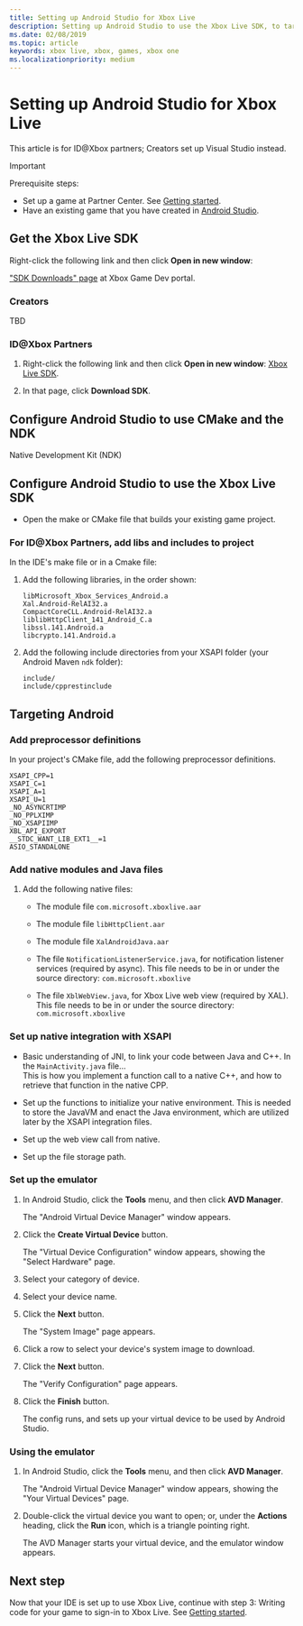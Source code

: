 ```yaml
---
title: Setting up Android Studio for Xbox Live
description: Setting up Android Studio to use the Xbox Live SDK, to target Android.
ms.date: 02/08/2019
ms.topic: article
keywords: xbox live, xbox, games, xbox one
ms.localizationpriority: medium
---
```

# Setting up Android Studio for Xbox Live

This article is for ID@Xbox partners; Creators set up Visual Studio instead.

   > [!IMPORTANT]
   > Prerequisite steps: 
   > *  Set up a game at Partner Center. See [Getting started](index.md).
   > *  Have an existing game that you have created in [Android Studio](https://developer.android.com/studio/). 


<!--===================================================-->
## Get the Xbox Live SDK

<!-- Ask Jason, ask where the SDK will be, for users.  James used one from module from internal, packages, maven, manager.  James didn't incorp into Android Studio.

currently shows 
 -->

Right-click the following link and then click **Open in new window**:
<!-- ["SDK Downloads" page at Xbox Game Dev portal](https://developer.microsoft.com/en-us/games/xbox/partner/live-downloads) -->
<a href="https://developer.microsoft.com/en-us/games/xbox/partner/live-downloads" target="_blank">"SDK Downloads" page</a> at Xbox Game Dev portal.

### Creators

TBD


### ID@Xbox Partners

<!-- 
Greg/Jason Sandlin: 
What will the planned URL be to get the public ID@Xbox XSAPI SDK?    eg at the secure site, per link below.
Hopefully the zip file is the 1902 build, which includes the .a lib files for Android.

The following page first bullet item has no links, but has old, 2017 info:
Xbox Live SDK
  Xbox Live SDK has moved!
    Starting with the 1703 release, the Xbox Live SDK is on GitHub, open source, and available to the public. To reference the Xbox Live Services API (XSAPI) in your project, use NuGet packages from NuGet.org.
 -->
1. Right-click the following link and then click **Open in new window**: [Xbox Live SDK](https://developer.microsoft.com/en-us/games/xbox/partner/live-downloads).


<!-- GREG question, review:  if extra account creation is needed to get SDK, beyond what's already set up before PC, where put this? above PC steps?
   > [!IMPORTANT]
   > Prerequisite steps for ID@Xbox partners:
   > For the above SDK link to work, you must have a __ account and must be registerd __.

 https://review.docs.microsoft.com/en-us/gaming/xbox-live/get-started-with-partner/create-a-new-title?branch=master

Create a Microsoft account
If you don't have a Microsoft Account (also known as an MSA), you will need to first create one at https://go.microsoft.com/fwlink/p/?LinkID=254486. If you have an Office 365 account, use Outlook.com, or have an Xbox Live account - you probably already have an MSA.

Register as an App Developer
You will need to register as an App Developer before you are allowed to create a new title in Partner Center.
To register go to https://developer.microsoft.com/en-us/store/register and follow the sign-up process. -->


2. In that page, click **Download SDK**.


<!--===================================================-->
## Configure Android Studio to use CMake and the NDK

Native Development Kit (NDK)


<!--===================================================-->
## Configure Android Studio to use the Xbox Live SDK

* Open the make or CMake file that builds your existing game project.

<!-- optional capture: Android Studio IDE capture showing minimum requirements 
if you make a Java project, IDE might create a make file.-->


### For ID@Xbox Partners, add libs and includes to project

In the IDE's make file or in a Cmake file:

1.  Add the following libraries, in the order shown:
    
    ```
    libMicrosoft_Xbox_Services_Android.a
    Xal.Android-RelAI32.a
    CompactCoreCLL.Android-RelAI32.a
    liblibHttpClient_141_Android_C.a
    libssl.141.Android.a
    libcrypto.141.Android.a
    ```

<!-- below is the non-Maven approach -->

2.  Add the following include directories from your XSAPI folder (your Android Maven `ndk` folder):

    ```
    include/
    include/cpprestinclude
    ```


<!--
### CMAKE option
If you want to use CMAKE, __.

CMakeLists.txt, contains cocos content:
# Add Additional Include Directories
-->


<!--===================================================
remove section for 1902
## Set up the Services.config file

* Add the following to your services config file `xboxservices.config`.
  Use the title id, service config id, and sandbox from your Partner Center account.

```
XBL.Sample.Android/app/main/res/raw/xboxservices.config
{
    "TitleId" : 12345678,
    "PrimaryServiceConfiId" : "abc123-abc123-abc123-abc123-abc123",
    "ClientId" : "000000123456A",
    "Sandbox" : "ABCDE.1"
}
```
-->


<!--====================================================-->
## Targeting Android


### Add preprocessor definitions

In your project's CMake file, add the following preprocessor definitions.

<!-- replace by actual cmake call: -->
```
XSAPI_CPP=1
XSAPI_C=1
XSAPI_A=1
XSAPI_U=1
_NO_ASYNCRTIMP
_NO_PPLXIMP
_NO_XSAPIIMP
XBL_API_EXPORT
__STDC_WANT_LIB_EXT1__=1
ASIO_STANDALONE
```


<!-- section probably goes away for 1902 -->
### Add native modules and Java files

<!-- 
question: aar modules are internal, not public, needed by xsapi lib for android device usage. 
Will ms wrap .aar's, (and java files for notif & webview) into xsapi 1902 libs?

Maven should handle this for us?
 -->

1. Add the following native files:

    * The module file `com.microsoft.xboxlive.aar`

    * The module file `libHttpClient.aar`

    * The module file `XalAndroidJava.aar`

    * The file `NotificationListenerService.java`, for notification listener services (required by async).
      This file needs to be in or under the source directory: `com.microsoft.xboxlive`

    * The file `XblWebView.java`, for Xbox Live web view (required by XAL).
      This file needs to be in or under the source directory: `com.microsoft.xboxlive`
      <!-- move those java files into native setup integration with xsapi? -->


### Set up native integration with XSAPI

* Basic understanding of JNI, to link your code between Java and C++.
  In the `MainActivity.java` file...  
  This is how you implement a function call to a native C++, and how to retrieve that function in the native CPP.

* Set up the functions to initialize your native environment.
  This is needed to store the JavaVM and enact the Java environment, which are utilized later by the XSAPI integration files.

* Set up the web view call from native.

* Set up the file storage path.


### Set up the emulator

<!-- todo: screen captures -->

1. In Android Studio, click the **Tools** menu, and then click **AVD Manager**.

   The "Android Virtual Device Manager" window appears.

2. Click the **Create Virtual Device** button.

   The "Virtual Device Configuration" window appears, showing the "Select Hardware" page.

3. Select your category of device.  

4. Select your device name.  

5. Click the **Next** button.

   The "System Image" page appears.  

6. Click a row to select your device's system image to download.

7. Click the **Next** button.

   The "Verify Configuration" page appears.  

8. Click the **Finish** button.

   The config runs, and sets up your virtual device to be used by Android Studio.


### Using the emulator

1. In Android Studio, click the **Tools** menu, and then click **AVD Manager**.

   The "Android Virtual Device Manager" window appears, showing the "Your Virtual Devices" page.

2. Double-click the virtual device you want to open; or, under the **Actions** heading, click the **Run** icon, which is a triangle pointing right.

   The AVD Manager starts your virtual device, and the emulator window appears.


<!--===================================================-->
## Next step

Now that your IDE is set up to use Xbox Live, continue with step 3: Writing code for your game to sign-in to Xbox Live.
See [Getting started](index.md).
